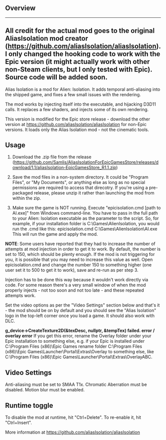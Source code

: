 Overview
--------

----------------------------------
All credit for the actual mod goes to the original AliasIsolation mod creator (https://github.com/aliasIsolation/aliasIsolation). I only changed the hooking code to work with the Epic version (it might actually work with other non-Steam clients, but I only tested with Epic). Source code will be added soon.
----------------------------------



Alias Isolation is a mod for Alien: Isolation. It adds temporal anti-aliasing into the shipped game, and fixes a few small issues with the rendering.

The mod works by injecting itself into the executable, and hijacking D3D11 calls. It replaces a few shaders, and injects some of its own rendering.

This version is modified for the Epic store release - download the other version at https://github.com/aliasIsolation/aliasIsolation for non-Epic versions. It loads only the Alias Isolation mod - not the cinematic tools. 

Usage
-----
1. Download the .zip file from the release (https://github.com/Samlis/AliasIsolationForEpicGamesStore/releases/download/1.1/aliasIsolation-EpicGamesStore_R1.1.zip)

2. Save the mod files in a non-system directory. It could be "Program Files", or "My Documents", or anything else as long as no special permissions are required to access that direcotry. If you're using a pre-packaged release, please unzip it rather than launching the mod from within the zip.

3. Make sure the game is NOT running. Execute "epicisolation.cmd [path to AI.exe]" from Windows command-line. You have to pass in the full path to your Alien: Isolation executable as the parameter to the script. So, for example, if your installation folder is C:\Games\AlienIsolation, you would run the .cmd like this:
epicisolation.cmd C:\Games\AlienIsolation\AI.exe
This will run the game and apply the mod.

**NOTE**: Some users have reported that they had to increase the number of attempts at mod injection in order to get it to work. By default, the number is set to 150, which should be plenty enough. If the mod is not triggering for you, it is possible that you may need to increase this value as well. Open epicisolation.cmd and change the number 150 to something higher (one user set it to 500 to get it to work), save and re-run as per step 3.

Injection has to be done this way because it wouldn't work directly via code. For some reason there's a very small window of when the mod properly injects - not too soon and not too late - and these repeated attempts work.

Set the video options as per the "Video Settings" section below and that's it - the mod should be on by default and you should see the "Alias Isolation" logo in the top-left corner once you load a game. It should also work with DLC.

**g_device->CreateTexture2D(&texDesc, nullptr, &tempTex) failed. error / overlay error**
If you get this error, rename the Overlay folder under your Epic installation to something else, e.g. if your Epic is installed under
C:\Program Files (x86)\Epic Games
rename folder C:\Program Files (x86)\Epic Games\Launcher\Portal\Extras\Overlay to something else, like C:\Program Files (x86)\Epic Games\Launcher\Portal\Extras\OverlayABC.


Video Settings
--------------

Anti-aliasing must be set to SMAA T1x.
Chromatic Aberration must be disabled.
Motion blur must be enabled.


Runtime toggle
--------------

To disable the mod at runtime, hit "Ctrl+Delete". To re-enable it, hit "Ctrl+Insert".

More information at https://github.com/aliasIsolation/aliasIsolation
